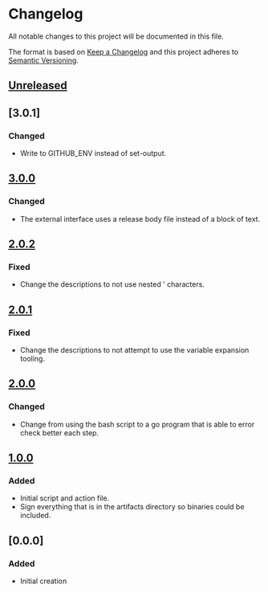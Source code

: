 <!--
SPDX-FileCopyrightText: 2021 Comcast Cable Communications Management, LLC
SPDX-License-Identifier: Apache-2.0
-->
# Changelog
All notable changes to this project will be documented in this file.

The format is based on [Keep a Changelog](http://keepachangelog.com/en/1.0.0/)
and this project adheres to [Semantic Versioning](http://semver.org/spec/v2.0.0.html).

## [Unreleased]

## [3.0.1]
### Changed
- Write to GITHUB_ENV instead of set-output.

## [3.0.0]
### Changed
- The external interface uses a release body file instead of a block of text.

## [2.0.2]
### Fixed
- Change the descriptions to not use nested ' characters.

## [2.0.1]
### Fixed
- Change the descriptions to not attempt to use the variable expansion tooling.

## [2.0.0]
### Changed
- Change from using the bash script to a go program that is able to error check
  better each step.

## [1.0.0]
### Added
- Initial script and action file.
- Sign everything that is in the artifacts directory so binaries could be included.

## [0.0.0]
### Added
- Initial creation

[Unreleased]: https://github.com/xmidt-org/release-builder-action/compare/v3.0.1...HEAD
[3.0.0]: https://github.com/xmidt-org/release-builder-action/compare/v3.0.0...v3.0.1
[2.0.2]: https://github.com/xmidt-org/release-builder-action/compare/v2.0.2...v3.0.0
[2.0.2]: https://github.com/xmidt-org/release-builder-action/compare/v2.0.1...v2.0.2
[2.0.1]: https://github.com/xmidt-org/release-builder-action/compare/v2.0.0...v2.0.1
[2.0.0]: https://github.com/xmidt-org/release-builder-action/compare/v1.0.0...v2.0.0
[1.0.0]: https://github.com/xmidt-org/release-builder-action/compare/v0.0.0...v1.0.0
